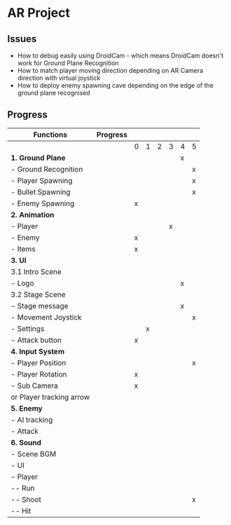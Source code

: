 # AR Project

## Issues
- How to debug easily using DroidCam - which means DroidCam doesn't work for Ground Plane Recognition
- How to match player moving direction depending on AR Camera direction with virtual joystick
- How to deploy enemy spawning cave depending on the edge of the ground plane recognised
## Progress
|Functions|Progress|||||||
|---|---|---|---|---|---|---|---|
|||0|1|2|3|4|5|
|**1. Ground Plane**||||||x||
|- Ground Recognition|||||||x|
|- Player Spawning|||||||x|
|- Bullet Spawning|||||||x|
|- Enemy Spawning||x||||||
|**2. Animation**||||||||
|- Player|||||x|||
|- Enemy||x||||||
|- Items||x||||||
|**3. UI**||||||||
|3.1 Intro Scene||||||||
|- Logo||||||x||
|3.2  Stage Scene||||||||
|- Stage message||||||x||
|- Movement Joystick|||||||x|
|- Settings|||x|||||
|- Attack button||x||||||
|**4. Input System**||||||||
|- Player Position|||||||x|
|- Player Rotation||x||||||
|- Sub Camera||x||||||
| or Player tracking arrow||||||||
|**5. Enemy**||||||||
|- AI tracking||||||||
|- Attack||||||||
|**6. Sound**||||||||
|- Scene BGM||||||||
|- UI||||||||
|- Player||||||||
|-- Run||||||||
|-- Shoot|||||||x|
|-- Hit||||||||

